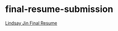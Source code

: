 # final-resume-submission

<!--- In the text below, please replace "Your Name" with your name, and provide a link to your resume in the parenthesis. --->

[Lindsay Jin Final Resume](https://drive.google.com/file/d/1LgXqDdgmFtN765IsCSbtmf27OqZ3_2IV/view)
